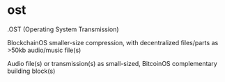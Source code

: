 # ost
.OST (Operating System Transmission)

BlockchainOS smaller-size compression, with decentralized files/parts as >50kb audio/music file(s)

Audio file(s) or transmission(s) as small-sized, BitcoinOS complementary building block(s)
